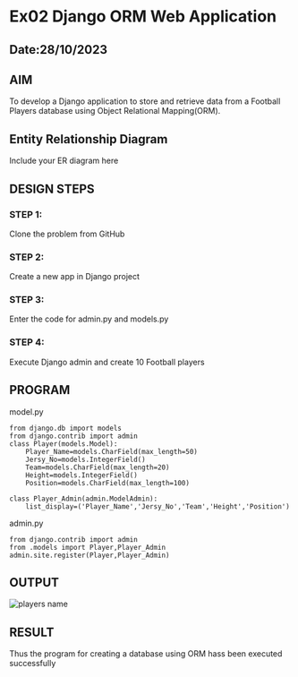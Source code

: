 # Ex02 Django ORM Web Application
## Date:28/10/2023 

## AIM
To develop a Django application to store and retrieve data from a Football Players database using Object Relational Mapping(ORM).

## Entity Relationship Diagram

Include your ER diagram here

## DESIGN STEPS

### STEP 1:
Clone the problem from GitHub

### STEP 2:
Create a new app in Django project

### STEP 3:
Enter the code for admin.py and models.py

### STEP 4:
Execute Django admin and create 10 Football players

## PROGRAM
model.py
```
from django.db import models
from django.contrib import admin
class Player(models.Model):
    Player_Name=models.CharField(max_length=50)
    Jersy_No=models.IntegerField()
    Team=models.CharField(max_length=20)
    Height=models.IntegerField()
    Position=models.CharField(max_length=100)

class Player_Admin(admin.ModelAdmin):
    list_display=('Player_Name','Jersy_No','Team','Height','Position')
```
admin.py
```
from django.contrib import admin
from .models import Player,Player_Admin
admin.site.register(Player,Player_Admin)
```


## OUTPUT
![players name](https://github.com/mustbenandan/ORM/assets/129033280/80700ba0-67f9-4de1-ab2a-f504c59fccf8)




## RESULT
Thus the program for creating a database using ORM hass been executed successfully
